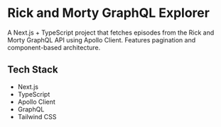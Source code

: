 # Rick and Morty GraphQL Explorer

A Next.js + TypeScript project that fetches episodes from the Rick and Morty GraphQL API using Apollo Client. Features pagination and component-based architecture.

## Tech Stack

- Next.js
- TypeScript
- Apollo Client
- GraphQL
- Tailwind CSS
